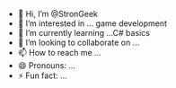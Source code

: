 - 👋 Hi, I’m @StronGeek
- 👀 I’m interested in ... game development 
- 🌱 I’m currently learning ...C# basics
- 💞️ I’m looking to collaborate on ...
- 📫 How to reach me ...
- 😄 Pronouns: ...
- ⚡ Fun fact: ...

<!---
StronGeek/StronGeek is a ✨ special ✨ repository because its `README.md` (this file) appears on your GitHub profile.
You can click the Preview link to take a look at your changes.
--->
